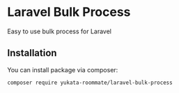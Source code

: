 # Laravel Bulk Process

Easy to use bulk process for Laravel

## Installation

You can install package via composer:

```
composer require yukata-roommate/laravel-bulk-process
```
